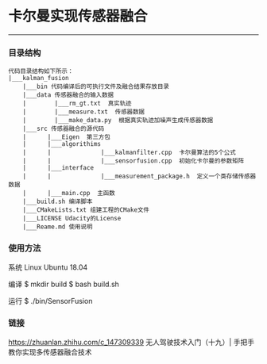 # 卡尔曼实现传感器融合

------



### 目录结构

```
代码目录结构如下所示：
|___kalman_fusion
    |___bin 代码编译后的可执行文件及融合结果存放目录
    |___data 传感器融合的输入数据
    |        |___rm_gt.txt  真实轨迹
    |        |___measure.txt  传感器数据
    |        |___make_data.py  根据真实轨迹加噪声生成传感器数据
    |___src 传感器融合的源代码
    |      |___Eigen  第三方包
    |      |___algorithims
    |      |              |___kalmanfilter.cpp  卡尔曼算法的5个公式
    |      |              |___sensorfusion.cpp  初始化卡尔曼的参数矩阵
    |      |___interface
    |      |              |___measurement_package.h  定义一个类存储传感器数据
    |      |___main.cpp  主函数
    |___build.sh 编译脚本
    |___CMakeLists.txt 组建工程的CMake文件
    |___LICENSE Udacity的License
    |___Reame.md 使用说明
```

### 使用方法

系统
Linux Ubuntu 18.04

编译
$ mkdir build
$ bash build.sh

运行
$ ./bin/SensorFusion


### 链接

https://zhuanlan.zhihu.com/c_147309339
无人驾驶技术入门（十九）| 手把手教你实现多传感器融合技术
